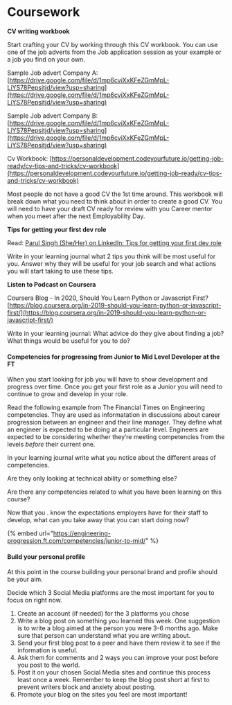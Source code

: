 # Coursework

**CV writing workbook**

Start crafting your CV by working through this CV workbook. You can use one of the job adverts from the Job application session as your example or a job you find on your own. 

Sample Job advert Company A:  [https://drive.google.com/file/d/1mp6cviXxKFeZGmMpL-LiYS78Pepsitjd/view?usp=sharing](https://drive.google.com/file/d/1mp6cviXxKFeZGmMpL-LiYS78Pepsitjd/view?usp=sharing)

Sample Job advert Company B: [https://drive.google.com/file/d/1mp6cviXxKFeZGmMpL-LiYS78Pepsitjd/view?usp=sharing](https://drive.google.com/file/d/1mp6cviXxKFeZGmMpL-LiYS78Pepsitjd/view?usp=sharing)

Cv Workbook: [https://personaldevelopment.codeyourfuture.io/getting-job-ready/cv-tips-and-tricks/cv-workbook](https://personaldevelopment.codeyourfuture.io/getting-job-ready/cv-tips-and-tricks/cv-workbook)

‌Most people do not have a good CV the 1st time around. This workbook will break down what you need to think about in order to create a good CV.  You will need to have your draft CV ready for review with you Career mentor when you meet after the next Employability Day.

**Tips for getting your first dev role** 

Read:  [Parul Singh \(She/Her\) on LinkedIn: Tips for getting your first dev role ](https://www.linkedin.com/posts/thecodingrecruiter1_tips-for-getting-your-first-dev-role-activity-6729354872942075904-5rhJ)

Write in your learning journal what 2 tips you think will be most useful for you. Answer why they will be useful for your job search and what actions you will start taking to use these tips. 

**Listen to Podcast on Coursera** 

Coursera Blog - In 2020, Should You Learn Python or Javascript First?  [https://blog.coursera.org/in-2019-should-you-learn-python-or-javascript-first/](https://blog.coursera.org/in-2019-should-you-learn-python-or-javascript-first/)

Write in your learning journal: What advice do they give about finding a job? What things would be useful for you to do?

#### Competencies for progressing from Junior to Mid Level Developer at the FT‌

When you start looking for job you will have to show development and progress over time. Once you get your first role as a Junior you will need to continue to grow and develop in your role.   


Read the following example from The Financial Times on Engineering competencies. They are used as informatation in discussions about career progression between an engineer and their line manager. They define what an engineer is expected to be doing at a particular level. Engineers are expected to be considering whether they’re meeting competencies from the levels _before_ their current one. 

In your learning journal write what you notice about the different areas of competencies.

Are they only looking at technical ability or something else? 

Are there any competencies related to what you have been learning on this course? 

Now that you . know the expectations employers have for their staff to develop, what can you take away that you can start doing now? 

{% embed url="https://engineering-progression.ft.com/competencies/junior-to-mid/" %}



#### Build your personal profile

At this point in the course building your personal brand and profile should be your aim. 

Decide which 3 Social Media platforms are the most important for you to focus on right now. 

1. Create an account \(if needed\) for the 3 platforms you chose
2. Write a blog post on something you learned this week.  One suggestion is to write a blog aimed at the person you were 3-6 months ago. Make sure that person can understand what you are writing about.
3. Send your first blog post to a peer and have them review it to see if the information is useful.
4. Ask them for comments and 2 ways you can improve your post before you post to the world.
5. Post it on your chosen Social Media sites and continue this process least once a week. Remember to keep the blog post short at first to prevent writers block and anxiety about posting.
6. Promote your blog on the sites you feel are most important!

